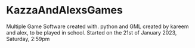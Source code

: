 # KazzaAndAlexsGames
Multiple Game Software created with. python and GML
created by kareem and alex, to be played in school.
Started on the 21st of January 2023, Saturday, 2:59pm
